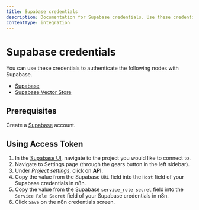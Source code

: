 ```yaml
---
title: Supabase credentials
description: Documentation for Supabase credentials. Use these credentials to authenticate Supabase in n8n, a workflow automation platform.
contentType: integration
---
```


# Supabase credentials

You can use these credentials to authenticate the following nodes with Supabase.

- [Supabase](/integrations/builtin/app-nodes/n8n-nodes-base.supabase/)
- [Supabase Vector Store](/integrations/builtin/cluster-nodes/root-nodes/n8n-nodes-langchain.vectorstoresupabase/)


## Prerequisites

Create a [Supabase](https://supabase.com/) account.

## Using Access Token

1. In the [Supabase UI](https://app.supabase.io/), navigate to the project you would like to connect to.
2. Navigate to Settings page (through the gears button in the left sidebar).
3. Under *Project settings*, click on **API**.
4. Copy the value from the Supabase `URL` field into the `Host` field of your Supabase credentials in n8n.
5. Copy the value from the Supabase `service_role secret` field into the `Service Role Secret` field of your Supabase credentials in n8n.
6. Click `Save` on the n8n credentials screen.

